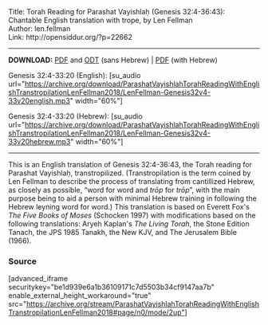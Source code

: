 <html>
<head></head>
<body>
Title: Torah Reading for Parashat Vayishlaḥ (Genesis 32:4-36:43): Chantable English translation with trope, by Len Fellman<br />
Author: len.fellman<br />
Link: http://opensiddur.org/?p=22662
<p />
<hr />

<style type="text/css" media="all">.printfriendly {display: none!important;}</style>

<strong>DOWNLOAD:</strong> <a href="https://archive.org/download/ParashatVayishlahTorahReadingWithEnglishTranstropilationLenFellman2018/ParashatVayishlahTorahReadinggenesisC32v4-c36v43InEnglishTranstropilationlenFellman2018-EnglishOnly.pdf">PDF</a> and <a href="https://archive.org/download/ParashatVayishlahTorahReadingWithEnglishTranstropilationLenFellman2018/ParashatVayishlahTorahReadinggenesisC32v4-c36v43InEnglishTranstropilationlenFellman2018-EnglishOnly.odt">ODT</a> (sans Hebrew) | <a href="https://archive.org/download/ParashatVayishlahTorahReadingWithEnglishTranstropilationLenFellman2018/ParashatVayishlahTorahReadinggenesisC32v4-c36v43InEnglishTranstropilationlenFellman2018.pdf">PDF</a> (with Hebrew) 

Genesis 32:4-33:20 (English): [su_audio url="https://archive.org/download/ParashatVayishlahTorahReadingWithEnglishTranstropilationLenFellman2018/LenFellman-Genesis32v4-33v20english.mp3" width="60%"]

Genesis 32:4-33:20 (Hebrew):  [su_audio url="https://archive.org/download/ParashatVayishlahTorahReadingWithEnglishTranstropilationLenFellman2018/LenFellman-Genesis32v4-33v20hebrew.mp3" width="60%"]

<hr />

This is an English translation of Genesis 32:4-36:43, the Torah reading for Parashat Vayishlaḥ, transtropilized. (Transtropilation is the term coined by Len Fellman to describe the process of translating from cantillized Hebrew, as closely as possible, “word for word and <em>trōp</em> for <em>trōp</em>”, with the main purpose being to aid a person with minimal Hebrew training in following the Hebrew leyning word for word.) This translation is based on Everett Fox's <em>The Five Books of Moses</em> (Schocken 1997) with modifications based on the following translations: Aryeh Kaplan's <em>The Living Torah</em>, the Stone Edition Tanach, the JPS 1985 Tanakh, the New KJV, and The Jerusalem Bible (1966).

<h3>Source</h3>

[advanced_iframe securitykey="be1d939e6a1b36109171c7d5503b34cf9147aa7b" enable_external_height_workaround="true" src="https://archive.org/stream/ParashatVayishlahTorahReadingWithEnglishTranstropilationLenFellman2018#page/n0/mode/2up"]
</body>
</html>